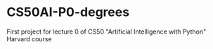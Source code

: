 # CS50AI-P0-degrees
First project for lecture 0 of CS50 "Artificial Intelligence with Python" Harvard course
